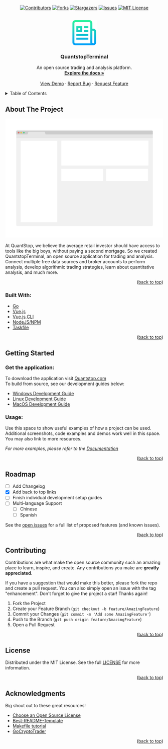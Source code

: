 <div id="top"></div>

<!-- PROJECT SHIELDS -->
<!--
Using markdown "reference style" links for readability.
Reference links are enclosed in brackets [ ] instead of parentheses ( ).
See the bottom of this document for the declaration of the reference variables
for contributors-url, forks-url, etc. This is an optional, concise syntax you may use.
https://www.markdownguide.org/basic-syntax/#reference-style-links

Note: 
  To have badges be centered there MUST be a blank line between markdown and div tags
  https://stackoverflow.com/questions/70292850/centre-align-shield-io-in-github-readme-file
-->
<div align="center">

  [![Contributors][contributors-shield]][contributors-url]
  [![Forks][forks-shield]][forks-url]
  [![Stargazers][stars-shield]][stars-url]
  [![Issues][issues-shield]][issues-url]
  [![MIT License][license-shield]][license-url]

</div>

<!-- PROJECT LOGO -->
<br />
<div align="center">
  <a href="https://github.com/quantstop/quantstopterminal">
    <img src="web/src/assets/logo1.png" alt="Logo" width="80" height="80">
  </a>

<h3 align="center">QuantstopTerminal</h3>

  <p align="center">
    An open source trading and analysis platform.
    <br />
    <a href="https://github.com/quantstop/quantstopterminal"><strong>Explore the docs »</strong></a>
    <br />
    <br />
    <a href="https://github.com/quantstop/quantstopterminal">View Demo</a>
    ·
    <a href="https://github.com/quantstop/quantstopterminal/issues">Report Bug</a>
    ·
    <a href="https://github.com/quantstop/quantstopterminal/issues">Request Feature</a>
  </p>
</div>



<!-- TABLE OF CONTENTS -->
<details>
  <summary>Table of Contents</summary>
  <ol>
    <li>
      <a href="#about-the-project">About The Project</a>
      <ul>
        <li><a href="#built-with">Built With</a></li>
      </ul>
    </li>
    <li><a href="#getting-started">Getting Started</a></li>
    <li><a href="#roadmap">Roadmap</a></li>
    <li><a href="#contributing">Contributing</a></li>
    <li><a href="#license">License</a></li>
    <li><a href="#acknowledgments">Acknowledgments</a></li>
  </ol>
</details>



<!-- ABOUT THE PROJECT -->
## About The Project

[![Product Name Screen Shot][product-screenshot]](https://quantstop.com)

At QuantStop, we believe the average retail investor should have access to tools like the big boys, 
without paying a second mortgage.
So we created QuantstopTerminal, an open source application for trading and analysis.
Connect multiple free data sources and broker accounts to perform analysis, develop algorithmic trading strategies,
learn about quantitative analysis, and much more.

<p align="right">(<a href="#top">back to top</a>)</p>



### Built With:
* [Go](https://go.dev/)
* [Vue.js](https://vuejs.org/)
* [Vue.js CLI](https://cli.vuejs.org/)
* [NodeJS/NPM](https://nodejs.org/en/)
* [Taskfile](https://taskfile.dev/#/)

<p align="right">(<a href="#top">back to top</a>)</p>



<!-- GETTING STARTED -->
## Getting Started

### Get the application:
To download the application visit [Quantstop.com](https://quantstop.com)
<br>
To build from source, see our development guides below:
- [Windows Development Guide](docs/DevelopmentEnvironmentWindows.md)
- [Linux Development Guide](docs/DevelopmentEnvironmentLinux.md)
- [MacOS Development Guide](docs/DevelopmentEnvironmentMacOS.md)




<!-- USAGE EXAMPLES -->
### Usage:

Use this space to show useful examples of how a project can be used. 
Additional screenshots, code examples and demos work well in this space. You may also link to more resources.

_For more examples, please refer to the [Documentation](https://example.com)_

<p align="right">(<a href="#top">back to top</a>)</p>



<!-- ROADMAP -->
## Roadmap

- [ ] Add Changelog
- [x] Add back to top links
- [ ] Finish individual development setup guides
- [ ] Multi-language Support
    - [ ] Chinese
    - [ ] Spanish

See the [open issues](https://github.com/quantstop/quantstopterminal/issues) 
for a full list of proposed features (and known issues).

<p align="right">(<a href="#top">back to top</a>)</p>



<!-- CONTRIBUTING -->
## Contributing

Contributions are what make the open source community such an amazing place to learn, inspire, and create. 
Any contributions you make are **greatly appreciated**.

If you have a suggestion that would make this better, please fork the repo and create a pull request. 
You can also simply open an issue with the tag "enhancement".
Don't forget to give the project a star! Thanks again!

1. Fork the Project
2. Create your Feature Branch (`git checkout -b feature/AmazingFeature`)
3. Commit your Changes (`git commit -m 'Add some AmazingFeature'`)
4. Push to the Branch (`git push origin feature/AmazingFeature`)
5. Open a Pull Request

<p align="right">(<a href="#top">back to top</a>)</p>



<!-- Eula_en-us.rtf -->
## License

Distributed under the MIT License. See the full [LICENSE](assets/licenses/Eula_en-us.rtf) for more information.

<p align="right">(<a href="#top">back to top</a>)</p>



<!-- ACKNOWLEDGMENTS -->
## Acknowledgments

Big shout out to these great resources!

* [Choose an Open Source License](https://choosealicense.com)
* [Best-README-Template](https://github.com/othneildrew/Best-README-Template/blob/master/README.md)
* [Makefile tutorial](https://makefiletutorial.com/)
* [GoCryptoTrader](https://github.com/thrasher-corp/gocryptotrader)

<p align="right">(<a href="#top">back to top</a>)</p>



<!-- MARKDOWN LINKS & IMAGES -->
<!-- https://www.markdownguide.org/basic-syntax/#reference-style-links -->
[contributors-shield]: https://img.shields.io/github/contributors/quantstop/quantstopterminal.svg?style=for-the-badge
[contributors-url]: https://github.com/quantstop/quantstopterminal/graphs/contributors
[forks-shield]: https://img.shields.io/github/forks/quantstop/quantstopterminal.svg?style=for-the-badge
[forks-url]: https://github.com/quantstop/quantstopterminal/network/members
[stars-shield]: https://img.shields.io/github/stars/quantstop/quantstopterminal.svg?style=for-the-badge
[stars-url]: https://github.com/quantstop/quantstopterminal/stargazers
[issues-shield]: https://img.shields.io/github/issues/quantstop/quantstopterminal.svg?style=for-the-badge
[issues-url]: https://github.com/quantstop/quantstopterminal/issues
[license-shield]: https://img.shields.io/github/license/quantstop/quantstopterminal.svg?style=for-the-badge
[license-url]: https://github.com/quantstop/quantstopterminal/blob/main/LICENSE
[product-screenshot]: web/src/assets/screenshot.png
